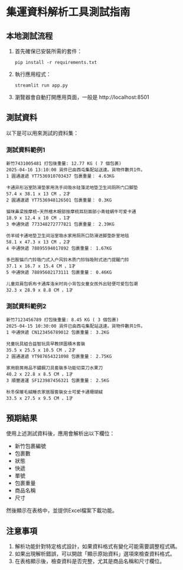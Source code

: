 # 集運資料解析工具測試指南

## 本地測試流程

1. 首先確保已安裝所需的套件：
   ```
   pip install -r requirements.txt
   ```

2. 執行應用程式：
   ```
   streamlit run app.py
   ```

3. 瀏覽器會自動打開應用頁面，一般是 http://localhost:8501

## 測試資料

以下是可以用來測試的資料集：

### 測試資料範例1

```
新竹7431005481 打包後重量: 12.77 KG ( 7 個包裹)
2025-04-16 13:10:00 貨件已由西屯集配站送達。貨物件數共1件。
1 圓通速遞 YT7536910703437 包裹重量： 4.63KG

卡通异形浴室防滑垫家用洗手间吸水硅藻泥地垫卫生间厕所门口脚垫
57.4 x 38.1 x 13 CM ，2才
2 圓通速遞 YT7536948126501 包裹重量： 0.3KG

猫咪鼻梁按摩梳~天然檀木眼部按摩梳耳刮面部小青蛙蜗牛可爱卡通
18.9 x 12.4 x 10 CM ，1才
3 申通快遞 773348272777821 包裹重量： 2.39KG

仿羊绒卡通地垫卫生间浴室吸水家用厕所口防滑进脚垫卧室地毯
58.1 x 47.3 x 13 CM ，2才
4 中通快遞 78895594017892 包裹重量： 1.67KG

多巴胺猫爪门铃吸门式入户风铃木质门铃铛吸附式进门提醒门铃
37.1 x 16.7 x 15.4 CM ，1才
5 中通快遞 78895602173111 包裹重量： 0.46KG

儿童双肩包帆布卡通库洛米时尚小背包女童女孩外出轻便可爱包包潮
32.3 x 28.9 x 8.8 CM ，1才
```

### 測試資料範例2

```
新竹7123456789 打包後重量: 8.45 KG ( 3 個包裹)
2025-04-15 10:30:00 貨件已由西屯集配站送達。貨物件數共1件。
1 中通快遞 CN123456789012 包裹重量： 3.2KG

兒童玩具組合益智玩具早教拼圖積木套裝
35.5 x 25.5 x 10.5 CM ，2才
2 圓通速遞 YT987654321098 包裹重量： 2.75KG

家用廚房用品不鏽鋼刀具套裝多功能切菜刀水果刀
40.2 x 22.8 x 8.5 CM ，1才
3 順豐速運 SF123987456321 包裹重量： 2.5KG

秋冬保暖毛絨睡衣家居服套裝女士可愛卡通珊瑚絨
33.5 x 27.5 x 9.5 CM ，1才
```

## 預期結果

使用上述測試資料後，應用會解析出以下欄位：
- 新竹包裹編號
- 包裹數
- 狀態
- 快遞
- 單號
- 包裹重量
- 商品名稱
- 尺寸

然後顯示在表格中，並提供Excel檔案下載功能。

## 注意事項

1. 解析功能針對特定格式設計，如果資料格式有變化可能需要調整程式碼。
2. 如果出現解析錯誤，可以開啟「顯示原始資料」選項來檢查資料格式。
3. 在表格顯示後，檢查資料是否完整，尤其是商品名稱和尺寸欄位。 